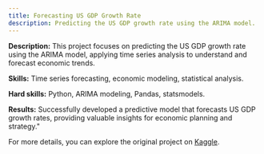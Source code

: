 ```yaml
---
title: Forecasting US GDP Growth Rate
description: Predicting the US GDP growth rate using the ARIMA model.
---
```



**Description:** This project focuses on predicting the US GDP growth rate using the ARIMA model, applying time series analysis to understand and forecast economic trends.

**Skills:** Time series forecasting, economic modeling, statistical analysis.

**Hard skills:** Python, ARIMA modeling, Pandas, statsmodels.

**Results:** Successfully developed a predictive model that forecasts US GDP growth rates, providing valuable insights for economic planning and strategy."

For more details, you can explore the original project on [Kaggle](https://www.kaggle.com/code/zahrasadjadi/forecasting-us-gdp-growth-rate-with-arima-model).
